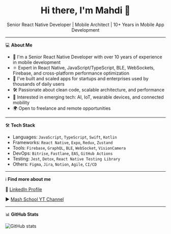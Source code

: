 <h1 align="center">Hi there, I'm Mahdi 👋</h1>

<p align="center">
Senior React Native Developer | Mobile Architect | 10+ Years in Mobile App Development
</p>

---

💻 **About Me**

- 🔧 I'm a Senior React Native Developer with over 10 years of experience in mobile development
- ⚛️ Expert in React Native, JavaScript/TypeScript, BLE, WebSockets, Firebase, and cross-platform performance optimization
- 🚀 I've built and scaled apps for startups and enterprises used by thousands of daily users
- 🛠️ Passionate about clean code, scalable architecture, and performance
- 📱 Interested in emerging tech: AI, IoT, wearable devices, and connected mobility
- 🌍 Open to freelance and remote opportunities

---

🛠 **Tech Stack**

- Languages: `JavaScript`, `TypeScript`, `Swift`, `Kotlin`
- Frameworks: `React Native`, `Expo`, `Redux`, `Zustand`
- Tools: `Firebase`, `GraphQL`, `BLE`, `WebSocket`, `VisionCamera`
- DevOps: `Bitrise`, `Fastlane`, `EAS`, `GitHub Actions`
- Testing: `Jest`, `Detox`, `React Native Testing Library`
- Others: `Figma`, `Jira`, `Notion`, `Agile`, `CI/CD`

---

ℹ️ **Find more about me**

🔗 [LinkedIn Profile](https://www.linkedin.com/in/mahdi-sharifimehr)

▶️ [Mash School YT Channel](https://www.youtube.com/@mashschool)

---

📊 **GitHub Stats**

![GitHub stats](https://github-readme-stats.vercel.app/api?username=mahdi-sharifimehr&show_icons=true&theme=radical)
